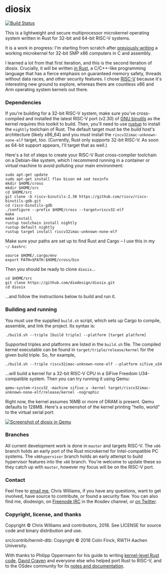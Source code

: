 # diosix

[![Build Status](https://travis-ci.org/diodesign/diosix.svg?branch=master)](https://travis-ci.org/diodesign/diosix)

This is a lightweight and secure multiprocessor microkernel operating system written in Rust for 32-bit and 64-bit RISC-V systems.

It is a work in progress: I'm starting from scratch after [previously writing](https://github.com/diodesign/diosix-legacy)
a working microkernel for 32-bit SMP x86 computers in C and assembly.

I learned a lot from that first iteration, and this is the second iteration of diosix. Crucially,
it will be written [in Rust](https://www.rust-lang.org/), a C/C++-like programming language that has a fierce emphasis
on guaranteed memory safety, threads without data races, and other security features. I chose [RISC-V](https://riscv.org/) because it's interesting new ground to explore, whereas there are countless x86 and Arm operating system kernels out there.

### Dependencies

If you're building for a 32-bit RISC-V system, make sure you've cross-compiled and installed the latest RISC-V port (v2.30) of [GNU binutils](https://github.com/riscv/riscv-binutils-gdb) as the kernel requires this toolkit to build. Then, you'll need to use [rustup](https://rustup.rs/) to install the `nightly` toolchain of Rust. The default target must be the build host's architecture (likely x86_64) and you must install the `riscv32imac-unknown-none-elf` target, too. (Currently, Rust only supports 32-bit RISC-V. As soon as 64-bit support appears, I'll target that as well.)

Here's a list of steps to create your RISC-V Rust cross-compiler toolchain on a Debian-like system, which I recommend running in a container or virtual machine to avoid polluting your main environment:

```
sudo apt-get update
sudo apt-get install flex bison m4 sed texinfo
mkdir $HOME/cross
mkdir $HOME/src
cd $HOME/src
git clone -b riscv-binutils-2.30 https://github.com/riscv/riscv-binutils-gdb.git
cd riscv-binutils-gdb
./configure --prefix $HOME/cross --target=riscv32-elf
make
make install
rustup toolchain install nightly
rustup default nightly
rustup target install riscv32imac-unknown-none-elf
```

Make sure your paths are set up to find Rust and Cargo – I use this in my `~/.bashrc`:

```
source $HOME/.cargo/env
export PATH=$PATH:$HOME/cross/bin
```

Then you should be ready to clone `diosix`...

```
cd $HOME/src
git clone https://github.com/diodesign/diosix.git
cd diosix
```

...and follow the instructions below to build and run it.

### Building and running

You must use the supplied `build.sh` script, which sets up Cargo to compile, assemble, and link the project. Its syntax is:

`./build.sh --triple [build triple] --platform [target platform]`

Supported triples and platforms are listed in the `build.sh` file. The compiled kernel executable can be found in `target/triple/release/kernel` for the given build triple. So, for example,

`./build.sh --triple riscv32imac-unknown-none-elf --platform sifive_u34`

...will build a kernel for a 32-bit RISC-V CPU in a SiFive Freedom U34-compatible system. Then you can try running it using Qemu:

`qemu-system-riscv32 -machine sifive_u -kernel target/riscv32imac-unknown-none-elf/release/kernel -nographic`

Right now, the kernel assumes 16MB or more of DRAM is present. Qemu defaults to 128MB.
Here's a screenshot of the kernel printing "hello, world" to the virtual serial port:

[![Screenshot of diosix in Qemu](https://raw.githubusercontent.com/diodesign/diosix/screenshots/docs/screenshots/diosix-early-riscv32.png)](https://raw.githubusercontent.com/diodesign/diosix/screenshots/docs/screenshots/diosix-early-riscv32.png)

### Branches

All current development work is done in `master` and targets RISC-V. The `x86` branch holds an early port of the Rust microkernel for Intel-compatible PC systems. The `x86hypervisor` branch holds an early attempt to build hypervisor features into the `x86` branch. You're welcome to update these so they catch up with `master`, however my focus will be on the RISC-V port.

### Contact

Feel free to [email me](mailto:diodesign@gmail.com), Chris Williams, if you have any questions, want to get involved, have source to contribute, or found a security flaw. You can also find me, diodesign, on [Freenode IRC](https://freenode.net/irc_servers.shtml) in the #osdev channel, or [on Twitter](https://twitter.com/diodesign).

### Copyright, license, and thanks

Copyright &copy; Chris Williams and contributors, 2018. See LICENSE for source code and binary distribution and use.

src/contrib/hermit-dtb: Copyright &copy; 2018 Colin Finck, RWTH Aachen University.

With thanks to Philipp Oppermann for his guide to writing [kernel-level Rust code](https://os.phil-opp.com/), [David Craven](https://github.com/dvc94ch) and everyone else who helped port Rust to RISC-V, and to the OSdev community for its [notes and documentation](http://wiki.osdev.org/Main_Page).
